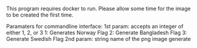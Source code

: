 This program requires docker to run. Please allow some time for the image to be created the first time.

Paramaters for commandline interface:
  1st param: accepts an integer of either 1, 2, or 3
    1: Generates Norway Flag
    2: Generate Bangladesh Flag
    3: Generate Swedish Flag
  2nd param: string name of the png image generate
